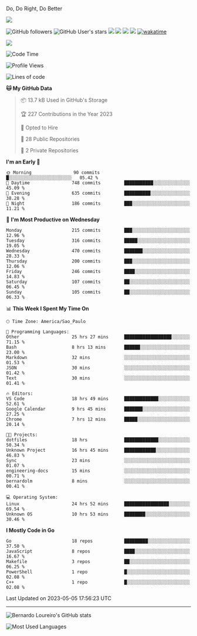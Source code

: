 Do, Do Right, Do Better



[![](https://ga-beacon.appspot.com/G-EJYL08EQR8/welcome-page?pixel)](https://github.com/igrigorik/ga-beacon)
 
![GitHub followers](https://img.shields.io/github/followers/bernardolm?style=for-the-badge&label=GitHub%20followers) ![GitHub User's stars](https://img.shields.io/github/stars/bernardolm?style=for-the-badge&label=GitHub%20User's%20stars) [![](https://img.shields.io/static/v1?logo=linkedin&label=LinkedIn&message=bernardolm&color=0A66C2&style=for-the-badge)](https://www.linkedin.com/in/bernardolm) [![](https://img.shields.io/static/v1?logo=lastdotfm&label=last.fm&message=bernardolm&color=D51007&style=for-the-badge)](https://www.last.fm/user/bernardolm) [![](https://img.shields.io/static/v1?logo=spotify&label=spotify&message=bernardolou&color=1ED760&style=for-the-badge)](https://open.spotify.com/user/bernardolou) [![](https://img.shields.io/static/v1?logo=awesomelists&label=My%20awesome%20stars&message=⭐⭐⭐&color=FC60A8&style=for-the-badge)](https://github.com/bernardolm/awesome-stars) [![wakatime](https://wakatime.com/badge/user/186868b7-2443-4b6b-ae40-3d29d342e88e.svg)](https://wakatime.com/@186868b7-2443-4b6b-ae40-3d29d342e88e)


<p style="border: 100px">
<a href="https://skillicons.dev">
<img src="https://skillicons.dev/icons?theme=dark&i=angular,arduino,bash,cs,cmake,docker,dotnet,flask,git,github,go,grafana,gtk,html,jenkins,jquery,linux,lua,md,mongodb,mysql,nodejs,php,postgres,py,rabbitmq,rails,raspberrypi,redis,regex,ruby,sqlite,stackoverflow,sketchup,vscode" />
</a>
<p/>

<!--START_SECTION:waka-->
![Code Time](http://img.shields.io/badge/Code%20Time-2%2C345%20hrs%2011%20mins-blue)

![Profile Views](http://img.shields.io/badge/Profile%20Views-4-blue)

![Lines of code](https://img.shields.io/badge/From%20Hello%20World%20I%27ve%20Written-3.1%20million%20lines%20of%20code-blue)

**🐱 My GitHub Data** 

> 📦 13.7 kB Used in GitHub's Storage 
 > 
> 🏆 227 Contributions in the Year 2023
 > 
> 💼 Opted to Hire
 > 
> 📜 28 Public Repositories 
 > 
> 🔑 2 Private Repositories 
 > 
**I'm an Early 🐤** 

```text
🌞 Morning                90 commits          █░░░░░░░░░░░░░░░░░░░░░░░░   05.42 % 
🌆 Daytime                748 commits         ███████████░░░░░░░░░░░░░░   45.09 % 
🌃 Evening                635 commits         ██████████░░░░░░░░░░░░░░░   38.28 % 
🌙 Night                  186 commits         ███░░░░░░░░░░░░░░░░░░░░░░   11.21 % 
```
📅 **I'm Most Productive on Wednesday** 

```text
Monday                   215 commits         ███░░░░░░░░░░░░░░░░░░░░░░   12.96 % 
Tuesday                  316 commits         █████░░░░░░░░░░░░░░░░░░░░   19.05 % 
Wednesday                470 commits         ███████░░░░░░░░░░░░░░░░░░   28.33 % 
Thursday                 200 commits         ███░░░░░░░░░░░░░░░░░░░░░░   12.06 % 
Friday                   246 commits         ████░░░░░░░░░░░░░░░░░░░░░   14.83 % 
Saturday                 107 commits         ██░░░░░░░░░░░░░░░░░░░░░░░   06.45 % 
Sunday                   105 commits         ██░░░░░░░░░░░░░░░░░░░░░░░   06.33 % 
```


📊 **This Week I Spent My Time On** 

```text
🕑︎ Time Zone: America/Sao_Paulo

💬 Programming Languages: 
Other                    25 hrs 27 mins      ██████████████████░░░░░░░   71.15 % 
Bash                     8 hrs 13 mins       ██████░░░░░░░░░░░░░░░░░░░   23.00 % 
Markdown                 32 mins             ░░░░░░░░░░░░░░░░░░░░░░░░░   01.53 % 
JSON                     30 mins             ░░░░░░░░░░░░░░░░░░░░░░░░░   01.42 % 
Text                     30 mins             ░░░░░░░░░░░░░░░░░░░░░░░░░   01.41 % 

🔥 Editors: 
VS Code                  18 hrs 49 mins      █████████████░░░░░░░░░░░░   52.61 % 
Google Calendar          9 hrs 45 mins       ███████░░░░░░░░░░░░░░░░░░   27.25 % 
Chrome                   7 hrs 12 mins       █████░░░░░░░░░░░░░░░░░░░░   20.14 % 

🐱‍💻 Projects: 
dotfiles                 18 hrs              █████████████░░░░░░░░░░░░   50.34 % 
Unknown Project          16 hrs 45 mins      ████████████░░░░░░░░░░░░░   46.83 % 
Sync                     23 mins             ░░░░░░░░░░░░░░░░░░░░░░░░░   01.07 % 
engineering-docs         15 mins             ░░░░░░░░░░░░░░░░░░░░░░░░░   00.71 % 
bernardolm               8 mins              ░░░░░░░░░░░░░░░░░░░░░░░░░   00.41 % 

💻 Operating System: 
Linux                    24 hrs 52 mins      █████████████████░░░░░░░░   69.54 % 
Unknown OS               10 hrs 53 mins      ████████░░░░░░░░░░░░░░░░░   30.46 % 
```

**I Mostly Code in Go** 

```text
Go                       18 repos            █████████░░░░░░░░░░░░░░░░   37.50 % 
JavaScript               8 repos             ████░░░░░░░░░░░░░░░░░░░░░   16.67 % 
Makefile                 3 repos             ██░░░░░░░░░░░░░░░░░░░░░░░   06.25 % 
PowerShell               1 repo              █░░░░░░░░░░░░░░░░░░░░░░░░   02.08 % 
C++                      1 repo              █░░░░░░░░░░░░░░░░░░░░░░░░   02.08 % 
```




 Last Updated on 2023-05-05 17:56:23 UTC
<!--END_SECTION:waka-->

---
 
![Bernardo Loureiro's GitHub stats](https://github-readme-stats-bernardolm.vercel.app/api?hide_border=true&username=bernardolm&show_icons=true&theme=transparent&include_all_commits=true&count_private=true#gh-dark-mode-only)

![Most Used Languages](https://github-readme-stats-bernardolm.vercel.app/api/top-langs/?hide_border=true&username=bernardolm&theme=transparent&langs_count=10&count_weight=1&size_weight=1#gh-dark-mode-only)
